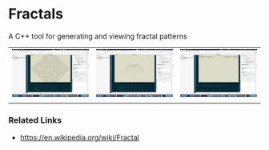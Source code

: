 # Fractals

A C++ tool for generating and viewing fractal patterns

|                                       |                                       |                                       |
|                  :---:                |                   :---:               |                 :---:                 |
| ![img00001.png](/images/img00001.png) | ![img00002.png](/images/img00002.png) | ![img00003.png](/images/img00003.png) |
|                                       |                                       |                                       |

### Related Links
- https://en.wikipedia.org/wiki/Fractal
